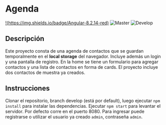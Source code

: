 # Agenda

[!(https://img.shields.io/badge/Angular-8.2.14-red)](https://v8.angular.io/docs)
![Master](https://img.shields.io/badge/Master-grey.svg)
![Develop](https://img.shields.io/badge/Develop-grey.svg)

## Descripción

Este proyecto consta de una agenda de contactos que se guardan temporalmente en el **local storage** del navegador. Incluye además un login y una pantalla de registro. En la home se tiene un formulario para agregar contactos y una lista de contactos en forma de cards. El proyecto incluye dos contactos de muestra ya creados.

## Instrucciones
Clonar el repositorio, branch develop (está por default), luego ejecutar `npm install` para instalar las dependencias.
Ejecutar `npm start` para levantar el servidor. Por defecto corre en el puerto 8080.
Para ingresar puede registrarse o utilizar el usuario ya creado `admin`, contraseña `admin`.  


